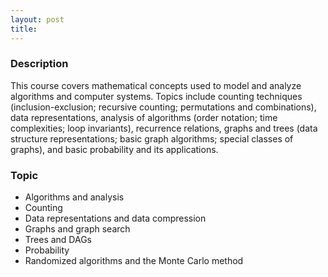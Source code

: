 ```yaml
---
layout: post
title: 
---
```


### Description

This course covers mathematical concepts used to model and analyze algorithms and computer systems. Topics include counting techniques (inclusion-exclusion; recursive counting; permutations and combinations), data representations, analysis of algorithms (order notation; time complexities; loop invariants), recurrence relations, graphs and trees (data structure representations; basic graph algorithms; special classes of graphs), and basic probability and its applications.

### Topic

- Algorithms and analysis
- Counting
- Data representations and data compression
- Graphs and graph search
- Trees and DAGs 
- Probability
- Randomized algorithms and the Monte Carlo method
